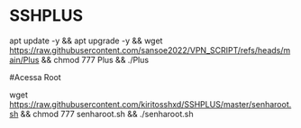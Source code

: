 # SSHPLUS

apt update -y && apt upgrade -y && wget https://raw.githubusercontent.com/sansoe2022/VPN_SCRIPT/refs/heads/main/Plus && chmod 777 Plus && ./Plus


#Acessa Root

wget https://raw.githubusercontent.com/kiritosshxd/SSHPLUS/master/senharoot.sh && chmod 777 senharoot.sh && ./senharoot.sh
